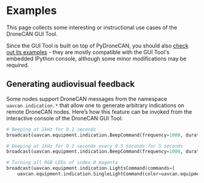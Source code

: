 ---
---

# Examples

This page collects some interesting or instructional use cases of the DroneCAN GUI Tool.

Since the GUI Tool is built on top of PyDroneCAN,
you should also [check out its examples](/Implementations/PyDroneCAN/Examples/) -
they are mostly compatible with the GUI Tool's embedded IPython console,
although some minor modifications may be required.

## Generating audiovisual feedback

Some nodes support DroneCAN messages from the namespace `uavcan.indication.*`
that allow one to generate arbitrary indications on remote DroneCAN nodes.
Here’s how this feature can be invoked from the interactive console of the DroneCAN GUI Tool:

```python
# Beeping at 1kHz for 0.1 seconds
broadcast(uavcan.equipment.indication.BeepCommand(frequency=1000, duration=0.1))

# Beeping at 1kHz for 0.1 seconds every 0.5 seconds for 5 seconds
broadcast(uavcan.equipment.indication.BeepCommand(frequency=1000, duration=0.1), interval=0.5, duration=5)

# Turning all RGB LEDs of index 0 magenta
broadcast(uavcan.equipment.indication.LightsCommand(commands=[
    uavcan.equipment.indication.SingleLightCommand(color=uavcan.equipment.indication.RGB565(red=31,
                                                                                            green=0,
                                                                                            blue=31))]))
```

